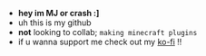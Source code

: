 - **hey im MJ or crash :]**
- uh this is my github
- **not** looking to collab; `making minecraft plugins`
- if u wanna support me check out my [ko-fi](https://ko-fi/uhhemjayy) !! 
<!---
emjayyphangs/emjayyphangs is a ✨ special ✨ repository because its `README.md` (this file) appears on your GitHub profile.
You can click the Preview link to take a look at your changes.
--->
